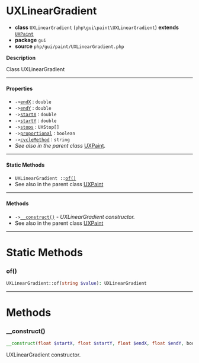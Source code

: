 # UXLinearGradient

- **class** `UXLinearGradient` (`php\gui\paint\UXLinearGradient`) **extends** [`UXPaint`](https://github.com/jphp-group/jphp-gui-ext/blob/master/jphp-gui-ext/api-docs/classes/php/gui/paint/UXPaint.md)
- **package** `gui`
- **source** `php/gui/paint/UXLinearGradient.php`

**Description**

Class UXLinearGradient

---

#### Properties

- `->`[`endX`](#prop-endx) : `double`
- `->`[`endY`](#prop-endy) : `double`
- `->`[`startX`](#prop-startx) : `double`
- `->`[`startY`](#prop-starty) : `double`
- `->`[`stops`](#prop-stops) : `UXStop[]`
- `->`[`proportional`](#prop-proportional) : `boolean`
- `->`[`cycleMethod`](#prop-cyclemethod) : `string`
- *See also in the parent class* [UXPaint](https://github.com/jphp-group/jphp-gui-ext/blob/master/jphp-gui-ext/api-docs/classes/php/gui/paint/UXPaint.md).

---

#### Static Methods

- `UXLinearGradient ::`[`of()`](#method-of)
- See also in the parent class [UXPaint](https://github.com/jphp-group/jphp-gui-ext/blob/master/jphp-gui-ext/api-docs/classes/php/gui/paint/UXPaint.md)

---

#### Methods

- `->`[`__construct()`](#method-__construct) - _UXLinearGradient constructor._
- See also in the parent class [UXPaint](https://github.com/jphp-group/jphp-gui-ext/blob/master/jphp-gui-ext/api-docs/classes/php/gui/paint/UXPaint.md)

---
# Static Methods

<a name="method-of"></a>

### of()
```php
UXLinearGradient::of(string $value): UXLinearGradient
```

---
# Methods

<a name="method-__construct"></a>

### __construct()
```php
__construct(float $startX, float $startY, float $endX, float $endY, boolean $proportional, string $cycleMethod, array $stops): void
```
UXLinearGradient constructor.